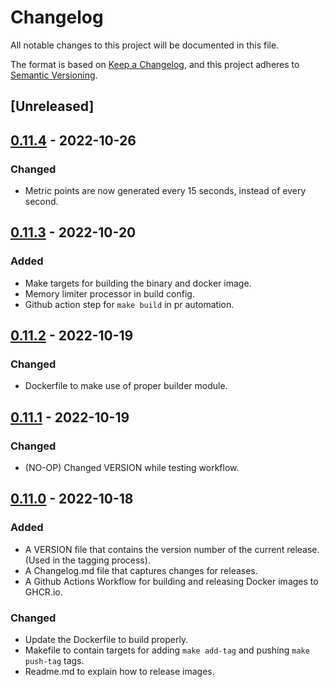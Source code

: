 # Changelog
All notable changes to this project will be documented in this file.

The format is based on [Keep a Changelog](https://keepachangelog.com/en/1.0.0/),
and this project adheres to [Semantic Versioning](https://semver.org/spec/v2.0.0.html).

## [Unreleased]

## [0.11.4](https://github.com/lightstep/telemetry-generator/releases/tag/v0.11.4) - 2022-10-26
### Changed
* Metric points are now generated every 15 seconds, instead of every second.

## [0.11.3](https://github.com/lightstep/telemetry-generator/releases/tag/v0.11.3) - 2022-10-20
### Added
* Make targets for building the binary and docker image.
* Memory limiter processor in build config.
* Github action step for `make build` in pr automation.

## [0.11.2](https://github.com/lightstep/telemetry-generator/releases/tag/v0.11.2) - 2022-10-19
### Changed
* Dockerfile to make use of proper builder module.
## [0.11.1](https://github.com/lightstep/telemetry-generator/releases/tag/v0.11.1) - 2022-10-19
### Changed
* (NO-OP) Changed VERSION while testing workflow.

## [0.11.0](https://github.com/lightstep/telemetry-generator/releases/tag/v0.11.0) - 2022-10-18
### Added
* A VERSION file that contains the version number of the current release. (Used in the tagging process).
* A Changelog.md file that captures changes for releases.
* A Github Actions Workflow for building and releasing Docker images to GHCR.io. 


### Changed 
* Update the Dockerfile to build properly.
* Makefile to contain targets for adding `make add-tag` and pushing `make push-tag` tags.
* Readme.md to explain how to release images.
